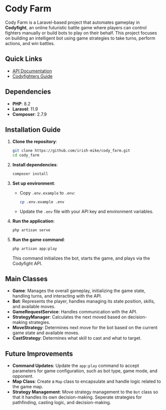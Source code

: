 # Cody Farm

Cody Farm is a Laravel-based project that automates gameplay in **Codyfight**, an online futuristic battle game where players can control fighters manually or build bots to play on their behalf. This project focuses on building an intelligent bot using game strategies to take turns, perform actions, and win battles.

## Quick Links

- [API Documentation](https://game.codyfight.com)
- [Codyfighters Guide](https://codyfight.com/codyfighters)

## Dependencies

- **PHP**: 8.2
- **Laravel**: 11.9
- **Composer**: 2.7.9


## Installation Guide

1. **Clone the repository**:
   ```bash
   git clone https://github.com/irish-mike/cody_farm.git
   cd cody_farm
   ```

2. **Install dependencies**:
   ```bash
   composer install
   ```

3. **Set up environment**:
    - Copy `.env.example` to `.env`:
      ```bash
      cp .env.example .env
      ```
    - Update the `.env` file with your API key and environment variables.

4. **Run the application**:
   ```bash
   php artisan serve
   ```

5. **Run the game command**:
   ```bash
   php artisan app:play
   ```
   This command initializes the bot, starts the game, and plays via the Codyfight API.

## Main Classes 

- **Game**: Manages the overall gameplay, initializing the game state, handling turns, and interacting with the API.
- **Bot**: Represents the player, handles managing its state position, skills, and available moves.
- **GameRequestService**: Handles communication with the API.
- **StrategyManager**: Calculates the next moved based on decision-making strategies.
- **MoveStrategy**: Determines next move for the bot based on the current game state and available moves.
- **CastStrategy**: Determines what skill to cast and what to target.


## Future Improvements

- **Command Updates**: Update the `app:play` command to accept parameters for game configuration, such as bot type, game mode, and opponent.
- **Map Class**: Create a `Map` class to encapsulate and handle logic related to the game map.
- **Strategy Management**: Move strategy management to the `Bot` class so that it handles its own decision-making. Seperate strategies for pathfinding, casting logic, and decision-making.
